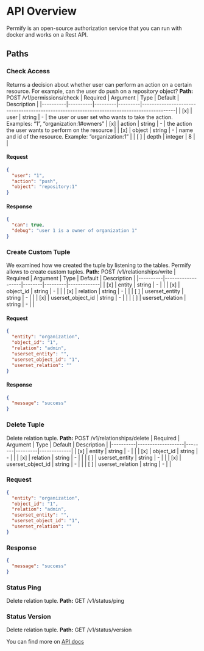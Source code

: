 # API Overview

Permify is an open-source authorization service that you can run with docker and works on a Rest API.

## Paths

### Check Access 

Returns a decision about whether user can perform an action on a certain resource. For example, can the user do push on
a repository object?
**Path:** POST /v1/permissions/check
| Required | Argument | Type | Default | Description |
|----------|----------|---------|---------|-------------------------------------------------------------------------------------------|
| [x]   | user | string | - | the user or user set who wants to take the action. Examples: “1”, “organization:1#owners”
| [x]   | action | string | - | the action the user wants to perform on the resource |
| [x]   | object | string | - | name and id of the resource. Example: “organization:1” |
| [ ]   | depth | integer | 8 | |

#### Request

```json
{
  "user": "1",
  "action": "push",
  "object": "repository:1"
}
```

#### Response

```json
{
  "can": true,
  "debug": "user 1 is a owner of organization 1"
}
```

### Create Custom Tuple

We examined how we created the tuple by listening to the tables. Permify allows to create custom tuples.
**Path:** POST /v1/relationships/write
| Required | Argument | Type | Default | Description |
|----------|-------------------|--------|---------|-------------|
| [x]   | entity | string | - | |
| [x]   | object_id | string | - | |
| [x]   | relation | string | - | |
| [ ]   | userset_entity | string | - | |
| [x]   | userset_object_id | string | - | |
| [ ]   | userset_relation | string | - | |

#### Request

```json
{
  "entity": "organization",
  "object_id": "1",
  "relation": "admin",
  "userset_entity": "",
  "userset_object_id": "1",
  "userset_relation": ""
}
```

#### Response

```json
{
  "message": "success"
}
```

### Delete Tuple

Delete relation tuple.
**Path:** POST /v1/relationships/delete
| Required | Argument | Type | Default | Description |
|----------|-------------------|--------|---------|-------------|
| [x]   | entity | string | - | |
| [x]   | object_id | string | - | |
| [x]   | relation | string | - | |
| [ ]   | userset_entity | string | - | |
| [x]   | userset_object_id | string | - | |
| [ ]   | userset_relation | string | - | |

### Request

```json
{
  "entity": "organization",
  "object_id": "1",
  "relation": "admin",
  "userset_entity": "",
  "userset_object_id": "1",
  "userset_relation": ""
}
```

### Response

```json
{
  "message": "success"
}
```

### Status Ping

Delete relation tuple.
**Path:** GET /v1/status/ping

### Status Version

Delete relation tuple.
**Path:** GET /v1/status/version


You can find more on [API docs](https://github.com/Permify/permify/tree/master/docs)


